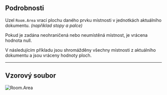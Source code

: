 ## Podrobnosti
Uzel `Room.Area` vrací plochu daného prvku místnosti v jednotkách aktuálního dokumentu. _(například stopy a palce)_

Pokud je zadána neohraničená nebo neumístěná místnost, je vrácena hodnota null.

V následujícím příkladu jsou shromážděny všechny místnosti z aktuálního dokumentu a jsou vráceny hodnoty ploch.
___
## Vzorový soubor

![Room.Area](./Revit.Elements.Room.Area_img.jpg)

